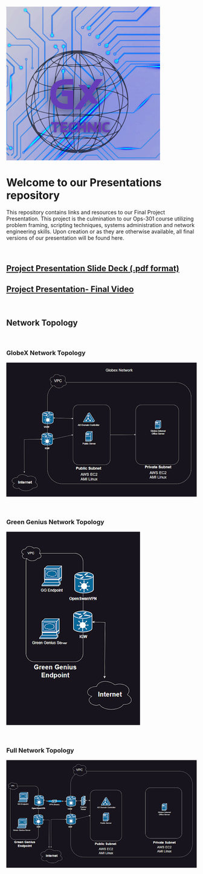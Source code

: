 ![Logo](./Topology/Logo.png)

# Welcome to our Presentations repository

 This repository contains links and resources to our Final Project Presentation. This project is the culmination to our Ops-301 course utilizing problem framing, scripting techniques, systems administration and network engineering skills. Upon creation or as they are otherwise available, all final versions of our presentation will be found here.

<br>

## [Project Presentation Slide Deck (.pdf format)]()

## [Project Presentation- Final Video]()

<br>

## Network Topology

<!-- ![Network Topology](./Topology/Topology_v1.pngG) -->

<br>

### GlobeX Network Topology

![GlobeX Network Topology](./Topology/GlobeXTop.png)

<br>

### Green Genius Network Topology

![Green Genius Network Topology](./Topology/GreenGenius.png)

<br>

### Full Network Topology

![Full Network Topology](./Topology/FullNetwork.png)
